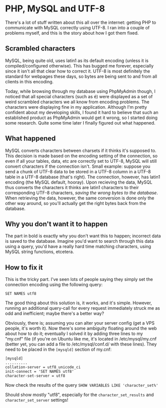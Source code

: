 # PHP, MySQL and UTF-8

There's a lot of stuff written about this all over the internet: getting PHP to communicate with MySQL correctly 
using UTF-8. I ran into a couple of problems myself, and this is the story about how I got them fixed.

## Scrambled characters
MySQL, being quite old, uses latin1 as its default encoding (unless it is compiled/configured otherwise). 
This has bugged me forever, especially since it isn't all that clear how to correct it. 
UTF-8 is most definitely the standard for webpages these days, so bytes are being sent to and from all 
clients in this encoding.

Today, while browsing through my database using PhpMyAdmin though, I noticed that all special characters 
(such as é) were displayed as a set of weird scrambled characters we all know from encoding problems. 
The characters were displaying fine in my application. Although I'm pretty confident about my developing skills, 
I found it hard to believe that such an established product as PhpMyAdmin would get it wrong, so I started doing some 
research. Quite some time later I finally figured out what happened.
 
## What happened
MySQL converts characters between charsets if it thinks it's supposed to. This decision is made based on the 
encoding setting of the connection, so even if all your tables, data, etc are correctly set to UTF-8, MySQL 
will still convert characters if the connection isn't. Small example: suppose you send a chunk of UTF-8 data to 
be stored in a UTF-8 column in a UTF-8 table in a UTF-8 database (that's right). The connection, however, has latin1 
encoding (the MySQL default, hooray). Upon recieving the data, MySQL thus converts the characters it thinks are latin1 
characters to their corresponding UTF-8 characters, _saving the wrong bytes to the database_. 
When retrieving the data, however, the same conversion is done only the other way around, so you'll actually 
get the right bytes back from the database.

## Why you don't want it to happen
The part in bold is exactly why you don't want this to happen; incorrect data is saved to the database. 
Imagine you'd want to search through this data using a query, you'd have a really hard time matching characters, 
using MySQL string functions, etcetera.

## How to fix it
This is the tricky part. I've seen lots of people saying they simply set the connection encoding using 
the following query:

	SET NAMES utf8
	
The good thing about this solution is, it works, and it's simple. However, running an additional query-call for 
every request immediately struck me as odd and inefficient; maybe there's a better way? 

Obviously, there is; assuming you can alter your server config (get a VPS people, it's worth it). Now there's 
some ambiguity floating around the web about how to do it; eventually I solved it by adding three lines to my "my.cnf" 
file (if you're on Ubuntu like me, it's located in /etc/mysql/my.cnf (better yet, you can add a file to 
/etc/mysql/conf.d/ with these lines). They need to be placed in the `[mysqld]` section of my.cnf:

	[mysqld]
	..........
	collation-server = utf8_unicode_ci
	init-connect = 'SET NAMES utf8'
	character-set-server = utf8
	
Now check the results of the query `SHOW VARIABLES LIKE 'character_set%'`

Should show mostly "utf8", especially for the `character_set_results` and `character_set_server` settings!